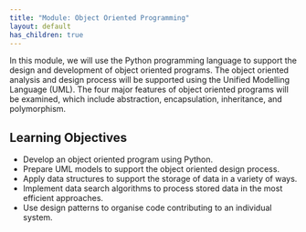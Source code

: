 ```yaml
---
title: "Module: Object Oriented Programming"
layout: default
has_children: true
---
```



In this module, we will use the Python programming language to support the design and development of object oriented programs. The object oriented analysis and design process will be supported using the Unified Modelling Language (UML). The four major features of object oriented programs will be examined, which include abstraction, encapsulation, inheritance, and polymorphism.

## Learning Objectives
- Develop an object oriented program using Python.
- Prepare UML models to support the object oriented design process.
- Apply data structures to support the storage of data in a variety of ways.
- Implement data search algorithms to process stored data in the most efficient approaches.
- Use design patterns to organise code contributing to an individual system.